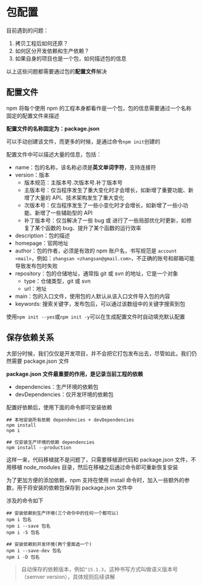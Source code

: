 # 包配置

目前遇到的问题：

1. 拷贝工程后如何还原？
2. 如何区分开发依赖和生产依赖？
3. 如果自身的项目也是一个包，如何描述包的信息

以上这些问题都需要通过包的**配置文件**解决

## 配置文件

npm 将每个使用 npm 的工程本身都看作是一个包，包的信息需要通过一个名称固定的配置文件来描述

**配置文件的名称固定为：package.json**

可以手动创建该文件，而更多的时候，是通过命令`npm init`创建的

配置文件中可以描述大量的信息，包括：

- name：包的名称，该名称必须是**英文单词字符**，支持连接符
- version：版本
  - 版本规范：主版本号.次版本号.补丁版本号
  - 主版本号：仅当程序发生了重大变化时才会增长，如新增了重要功能、新增了大量的 API、技术架构发生了重大变化
  - 次版本号：仅当程序发生了一些小变化时才会增长，如新增了一些小功能、新增了一些辅助型的 API
  - 补丁版本号：仅当解决了一些 bug 或 进行了一些局部优化时更新，如修复了某个函数的 bug、提升了某个函数的运行效率
- description：包的描述
- homepage：官网地址
- author：包的作者，必须是有效的 npm 账户名，书写规范是 `account <mail>`，例如：`zhangsan <zhangsan@gmail.com>`，不正确的账号和邮箱可能导致发布包时失败
- repository：包的仓储地址，通常指 git 或 svn 的地址，它是一个对象
  - type：仓储类型，git 或 svn
  - url：地址
- main：包的入口文件，使用包的人默认从该入口文件导入包的内容
- keywords: 搜索关键字，发布包后，可以通过该数组中的关键字搜索到包

使用`npm init --yes`或`npm init -y`可以在生成配置文件时自动填充默认配置

## 保存依赖关系

大部分时候，我们仅仅是开发项目，并不会把它打包发布出去，尽管如此，我们仍然需要 package.json 文件

**package.json 文件最重要的作用，是记录当前工程的依赖**

- dependencies：生产环境的依赖包
- devDependencies：仅开发环境的依赖包

配置好依赖后，使用下面的命令即可安装依赖

```shell
## 本地安装所有依赖 dependencies + devDependencies
npm install
npm i

## 仅安装生产环境的依赖 dependencies
npm install --production
```

这样一来，代码移植就不是问题了，只需要移植源代码和 package.json 文件，不用移植 node_modules 目录，然后在移植之后通过命令即可重新恢复安装

为了更加方便的添加依赖，npm 支持在使用 install 命令时，加入一些额外的参数，用于将安装的依赖包保存到 package.json 文件中

涉及的命令如下

```shell
## 安装依赖到生产环境(三个命令中的任何一个都可以)
npm i 包名
npm i --save 包名
npm i -S 包名

## 安装依赖到开发环境(两个里面选一个)
npm i --save-dev 包名
npm i -D 包名
```

> 自动保存的依赖版本，例如`^15.1.3`，这种书写方式叫做语义版本号（semver version），具体规则后续讲解
